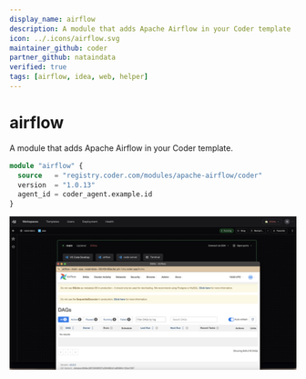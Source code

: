```yaml
---
display_name: airflow
description: A module that adds Apache Airflow in your Coder template
icon: ../.icons/airflow.svg
maintainer_github: coder
partner_github: nataindata
verified: true
tags: [airflow, idea, web, helper]
---
```


# airflow

A module that adds Apache Airflow in your Coder template.

```tf
module "airflow" {
  source   = "registry.coder.com/modules/apache-airflow/coder"
  version  = "1.0.13"
  agent_id = coder_agent.example.id
}
```

![Airflow](../.images/airflow.png)
